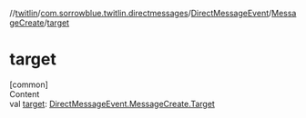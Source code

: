 //[twitlin](../../../index.md)/[com.sorrowblue.twitlin.directmessages](../../index.md)/[DirectMessageEvent](../index.md)/[MessageCreate](index.md)/[target](target.md)



# target  
[common]  
Content  
val [target](target.md): [DirectMessageEvent.MessageCreate.Target](-target/index.md)  



